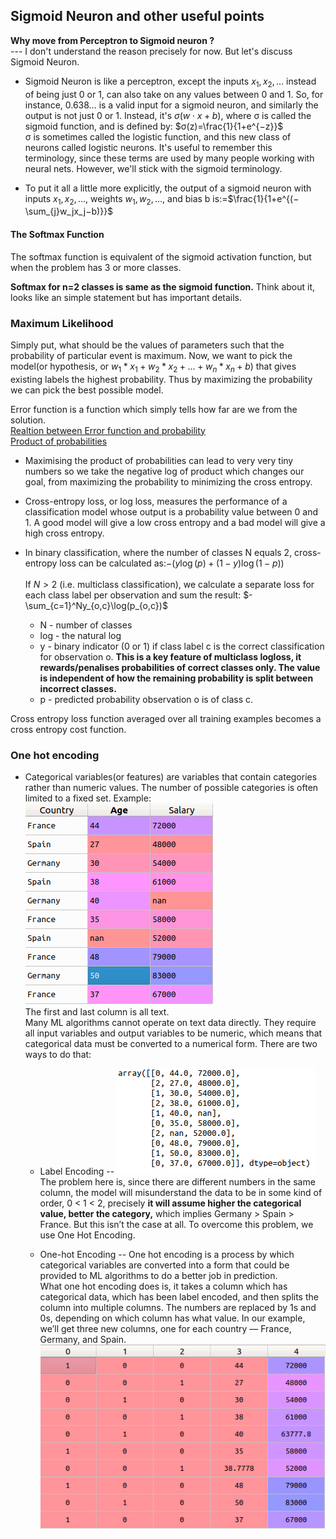 ## Sigmoid Neuron and other useful points
**Why move from Perceptron to Sigmoid neuron ?**
<br/>--- I don't understand the reason precisely for now. But let's discuss Sigmoid Neuron.

 * Sigmoid Neuron is like a perceptron, except the inputs $x_1,x_2,…$ instead of being just 0 or 1, can also take on any values between 0 and 1. So, for instance, 0.638… is a valid input for a sigmoid neuron, and similarly the output is not just 0 or 1. Instead, it's $σ(w⋅x+b)$, where σ is called the sigmoid function, and is defined by:
                 $σ(z)=\frac{1}{1+e^{−z}}$
 <br/>σ is sometimes called the logistic function, and this new class of neurons called logistic neurons. It's useful to remember this terminology, since these terms are used by many people working with neural nets. However, we'll stick with the sigmoid terminology.

 * To put it all a little more explicitly, the output of a sigmoid neuron with inputs $x_1,x_2,…,$ weights $w_{1},w_{2},…,$ and bias b is:=$\frac{1}{1+e^{(−\sum_{j}w_jx_j−b)}}$

#### The Softmax Function
The softmax function is equivalent of the sigmoid activation function, but when the problem has 3 or more classes.

**Softmax for n=2 classes is same as the sigmoid function.** Think about it, looks like an simple statement but has important details.

### Maximum Likelihood
Simply put, what should be the values of parameters such that the probability of particular event is maximum.
Now, we want to pick the model(or hypothesis, or $w_1*x_1 + w_2*x_2 + ...+ w_n*x_n + b$) that gives existing labels the highest probability. Thus by maximizing the probability we can pick the best possible model.<br/>

Error function is a function which simply tells how far are we from the solution.
<br/>[Realtion between Error function and probability](https://www.youtube.com/watch?v=-xxrisIvD0E)<br/> [Product of probabilities](https://www.youtube.com/watch?time_continue=22&v=njq6bYrPqSU)
 * Maximising the product of probabilities can lead to very very tiny numbers so we take the negative log of product which changes our goal, from maximizing the probability to minimizing the cross entropy.

 * Cross-entropy loss, or log loss, measures the performance of a classification model whose output is a probability value between 0 and 1. A good model will give a low cross entropy and a bad model will give a high cross entropy.
 * In binary classification, where the number of classes N equals 2, cross-entropy loss can be calculated as:$-{(y\log(p) + (1 - y)\log(1 - p))}$<br/><br/>
 If $N>2$ (i.e. multiclass classification), we calculate a separate loss for each class label per observation and sum the result:
 $-\sum_{c=1}^Ny_{o,c}\log(p_{o,c})$
     * N - number of classes
     * log - the natural log
     * y - binary indicator (0 or 1) if class label c is the correct classification for observation o. **This is a key feature of multiclass logloss, it rewards/penalises probabilities of correct classes only. The value is independent of how the remaining probability is split between incorrect classes.**
     * p - predicted probability observation o is of class c.

Cross entropy loss function averaged over all training examples becomes a cross entropy cost function.




### One hot encoding
 * Categorical variables(or features) are variables that contain categories rather than numeric values. The number of possible categories is often limited to a fixed set. Example:![alt text](Images/cat_data.png)<br/> The first and last column is all text.<br/> Many ML algorithms cannot operate on text data directly. They require all input variables and output variables to be numeric, which means that categorical data must be converted to a numerical form. There are two ways to do that:
   * Label Encoding -- ![alt text](Images/lab_en.png "LabelEncoder class from the sklearn library")The problem here is, since there are different numbers in the same column, the model will misunderstand the data to be in some kind of order, 0 < 1 < 2, precisely **it will assume higher the categorical value, better the category,** which implies Germany > Spain > France. But this isn’t the case at all. To overcome this problem, we use One Hot Encoding.

   * One-hot Encoding -- One hot encoding is a process by which categorical variables are converted into a form that could be provided to ML algorithms to do a better job in prediction.<br/>What one hot encoding does is, it takes a column which has categorical data, which has been label encoded, and then splits the column into multiple columns. The numbers are replaced by 1s and 0s, depending on which column has what value. In our example, we’ll get three new columns, one for each country — France, Germany, and Spain. ![alt text](Images/on_en.png)

